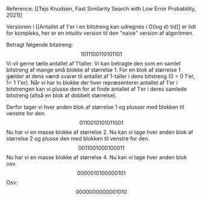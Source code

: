 Reference: [[Tejs Knudsen, Fast Similarity Search with Low Error Probability, 2021]]

Versionen i [[Antallet af 1'er i en bitstreng kan udregnes i O(log d) tid]] er lidt for kompleks, her er en intuitiv version til den "naive" version af algoritmen.

Betragt følgende bitstreng:
$$1011100110101101$$
Vi vil gerne tælle antallet af 1'taller. Vi kan betragte den som en samlet bitstreng af mange små blokke af størrelse 1. For en blok af størrelse 1 gælder at dens værdi svarer til antallet af 1-taller i dens bitstreng (0 = 0 1'er, 1= 1 1'er).
Når vi har to blokke der hver repræsenterer antallet af 1'er i bitstrengen kan vi plusse dem for at finde antallet af 1'er i deres samlede bitstreng (altså en blok af dobbelt størrelse).

Derfor tager vi hver anden blok af størrelse 1 og plusser med blokken til venstre for den.
$$0110010101011001$$
Nu har vi en masse blokke af størrelse 2. Nu kan vi tage hver anden blok af størrelse 2 og plusse den med blokken til venstre for den.
$$0011001000100011$$
Nu har vi en masse blokke af størrelse 4. Nu kan vi tage hver anden blok osv.
$$0000010100000101$$
Osv:
$$0000000000001010$$

